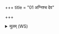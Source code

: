 +++
title = "01 अग्निश्च देव"

+++
<details><summary>मूलम् (WS)</summary>

अग्निश्च देव सवितरिषमूर्जं दधानौ ।  
पातं मा दुश्चरितादा मा सुचरिते भजतं युवयरवसा सुम्नमशीय॥ १ ॥  
इदं तदुप युव इदं तदुप ह्वये यच्छुश्रुमा त्वत् परि ।  
वाचस्पतिर्नियच्छतु मय्येवास्तु ममाश्रुतम् ॥ ॥ २ ॥
</details>
